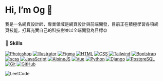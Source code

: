 Hi, I’m Og 🍊
===

我是一名網頁設計師，專業領域是網頁設計與前端開發，目前正在積極學習各項網頁技能，打算充實自己的科技樹並以全端開發為目標🌞

### 🌟 Skills
[![Photoshop](https://skillicons.dev/icons?i=ps)](https://www.adobe.com/tw/products/photoshop.html)
[![Illustrator](https://skillicons.dev/icons?i=ai)](https://www.adobe.com/tw/products/illustrator/campaign/pricing.html?gclid=CjwKCAjw68K4BhAuEiwAylp3kj0V26xTjmKQfkIndDyJJYc7usRaWv6ZIcCamGDFbXraahN74N37ZxoC3CkQAvD_BwE&sdid=QQ42P3HM&mv=search&mv2=paidsearch&ef_id=CjwKCAjw68K4BhAuEiwAylp3kj0V26xTjmKQfkIndDyJJYc7usRaWv6ZIcCamGDFbXraahN74N37ZxoC3CkQAvD_BwE:G:s&s_kwcid=AL!3085!3!647429659902!e!!g!!illustrator!95672599!4065370159&gad_source=1)
[![Figma](https://skillicons.dev/icons?i=figma)](https://www.figma.com/)
[![HTML](https://skillicons.dev/icons?i=html)](https://developer.mozilla.org/en-US/docs/Web/HTML)
[![CSS](https://skillicons.dev/icons?i=css)](https://developer.mozilla.org/en-US/docs/Web/CSS)
[![Tailwind](https://skillicons.dev/icons?i=tailwind)](https://tailwindcss.com/)
[![Bootstrap](https://skillicons.dev/icons?i=bootstrap)](https://getbootstrap.com/)
[![scss](https://skillicons.dev/icons?i=sass)](https://sass-lang.com//)
[![JavaScript](https://skillicons.dev/icons?i=js)](https://developer.mozilla.org/en-US/docs/Web/JavaScript)
[![AlpineJS](https://skillicons.dev/icons?i=alpinejs)](https://alpinejs.dev/)
[![Vue](https://skillicons.dev/icons?i=vue)](https://vuejs.org/)
[![Python](https://skillicons.dev/icons?i=py)](https://www.python.org/) 
[![Django](https://skillicons.dev/icons?i=django)](https://www.djangoproject.com/) 
[![PostgreSQL](https://skillicons.dev/icons?i=postgres)](https://www.postgresql.org/)
[![Git](https://skillicons.dev/icons?i=git)](https://git-scm.com/)
[![GitHub](https://skillicons.dev/icons?i=github)](https://github.com/)

![LeetCode](https://leetcard.jacoblin.cool/breezenest)
